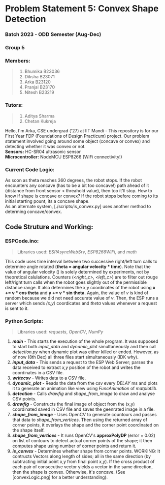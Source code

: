 # Problem Statement 5: Convex Shape Detection
### Batch 2023 - ODD Semester (Aug-Dec)
### Group 5
### Members:
> 1. Bhumika B23036
> 2. Diksha B23071
> 3. Arka B23120
> 4. Pranjal B23170
> 5. Nitesh B23219

### Tutors:
> 1. Aditya Sharma
> 2. Chetan Kukreja

Hello, I'm Arka, CSE undergrad ('27) at IIT Mandi - This repository is for our First Year FDP (Foundations of Design Practicum) project. Our problem statement involved going around some object (concave or convex) and detecting whether it was convex or not.  
**Sensors:** HC-SR04 ultrasonic sensor  
**Microcontroller:** NodeMCU ESP8266 (WiFi connectivity!)  

### Current Code Logic:
As soon as theta reaches 360 degrees, the robot stops. If the robot encounters any concave (has to be a bit too concave!) path ahead of it (distance from front sensor < threahold value), then too it'll stop. How to know if shape is concave or convex? If the robot stops before coming to its initial starting pount, its a concave shape.  
As an alternate system, <this script>[./scripts/is_convex.py] uses another method to determing concave/convex.  

## Code Struture and Working:

### ESPCode.ino:
> Libraries used: *ESPAsyncWebSrv*, *ESP8266WiFi*, and *math*

This code uses time interval between two successive right/left turn calls to determine angle rotated (**theta = angular velocity * time**). Note that the value of angular velocity (<thetapersec>) is solely determined by experiments, not by theoretical calulations. Counters (*<right_c>, <left_c>*) are to filter out rouge left/right turn calls when the robot goes slightly out of the permissible distance range. It also determines the x,y coordinates of the robot using **x += v * cos theta** and **y += v * sin theta**. Again, the value of *v* is kind of random because we did not need accurate value of *v*. Then, the ESP runs a server which sends *(x,y)* coordicates and *theta* values whenever a request is sent to it.

### Python Scripts:
> Libraries used: *requests*, *OpenCV*, *NumPy*

1. ***main*** - This starts the execution of the whole program. It was supposed to start both *input_data* and *dynamic_plot* simultaneously and then call *detection.py* when dynamic plot was either killed or ended. However, as of now (8th Dec) all three files start simultaneously (IDK why).
2. ***input_data*** - This sends a request to the ESP Web Server; parses the data received to extract *x,y* position of the robot and writes the coordinates in a CSV file.
3. ***writecsv*** - Writes data to a CSV file.
4. ***dynamic_plot*** - Reads the data from the csv every *DELAY* ms and plots it to generate an animation like view using *FuncAnimation* of *matplotlib*.
5. ***detection*** - Calls *drawfig* and *shape_from_image* to draw and analyse CSV points.
6. ***drawfig*** - Constructs the final image of object from the (x,y) coordinated saved in CSV file and saves the geenrated image in a file.
7. ***shape_from_image*** - Uses OpenCV to generate countours and passes that data to *shape_from_vertices*. Then using the returned array of corner points, it overlays the shape and the corner point coordinated on the shape itself.
8. ***shape_from_vertices*** - It runs OpenCV's **approxPolyDP** (error = 0.02) on list of contours to detect actual corner points of the shape; it then computes shape using number of corner points and return it.
9. ***is_convex*** - Determines whether shape from corner points. WORKING: It contructs Vectors along length of sides; all in the same direction (by subtracting initial point x,y from final point x,y). If the cross product of each pair of consecutive vector yields a vector in the same direction, then the shape is convex. Otherwise, it's concave. (See <this picture>[convexLogic.png] for a better understanding).
